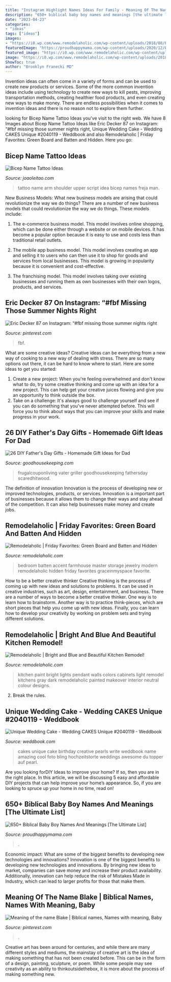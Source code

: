 ```yaml
---
title: "Instagram Highlight Names Ideas For Family - Meaning Of The Name Blake"
description: "650+ biblical baby boy names and meanings [the ultimate list]"
date: "2023-04-23"
categories:
- "ideas"
tags: ["ideas"]
images:
- "https://i0.wp.com/www.remodelaholic.com/wp-content/uploads/2018/08/Bedroom-Board-and-Batten-Accent-Wall-www.graceinmyspace.com_.jpg?fit=1500%2C2250&amp;ssl=1"
featuredImage: "https://proudhappymama.com/wp-content/uploads/2020/12/Best-Biblical-Boy-Names-And-Meanings.jpg"
featured_image: "https://i0.wp.com/www.remodelaholic.com/wp-content/uploads/2018/08/Bedroom-Board-and-Batten-Accent-Wall-www.graceinmyspace.com_.jpg?fit=1500%2C2250&amp;ssl=1"
image: "https://i0.wp.com/www.remodelaholic.com/wp-content/uploads/2018/08/Bedroom-Board-and-Batten-Accent-Wall-www.graceinmyspace.com_.jpg?fit=1500%2C2250&amp;ssl=1"
ShowToc: true
author: "Brooklyn Franecki MD"
---
```



Invention ideas can often come in a variety of forms and can be used to create new products or services. Some of the more common invention ideas include using technology to create new ways to kill pests, improving transportation methods, creating healthier food products, and even creating new ways to make money. There are endless possibilities when it comes to invention ideas and there is no reason not to explore them further.

	

		
looking for Bicep Name Tattoo Ideas you've visit to the right web. We have 8 Images about Bicep Name Tattoo Ideas like Eric Decker 87 on Instagram: “#fbf missing those summer nights right, Unique Wedding Cake - Wedding CAKES Unique #2040119 - Weddbook and also Remodelaholic | Friday Favorites: Green Board and Batten and Hidden. Here you go:
		
    
## Bicep Name Tattoo Ideas

<img loading=lazy src="https://www.joaoleitao.com/tattoo-name/wp-content/uploads/funny-arm-name-tattoo-design-man.jpg" onerror="this.onerror=null;this.src='https://tse3.mm.bing.net/th?id=OIP.TSAvcyydrniXSacs2NNG1gHaHa&amp;pid=15.1';" alt="Bicep Name Tattoo Ideas">

_Source: joaoleitao.com_

>tattoo name arm shoulder upper script idea bicep names freja man. 

	

New Business Models: What new business models are arising that could revolutionize the way we do things?
There are a number of new business models that could revolutionize the way we do things. These models include:
1. The e-commerce business model. This model involves online shopping, which can be done either through a website or on mobile devices. It has become a popular option because it is easy to use and costs less than traditional retail outlets.

2. The mobile app business model. This model involves creating an app and selling it to users who can then use it to shop for goods and services from local businesses. This model is growing in popularity because it is convenient and cost-effective.

3. The franchising model. This model involves taking over existing businesses and running them as own businesses with their own logos, products, and services.

    
## Eric Decker 87 On Instagram: “#fbf Missing Those Summer Nights Right

<img loading=lazy src="https://i.pinimg.com/736x/5d/0b/2d/5d0b2da433e6f8328ca5091e851222b2.jpg" onerror="this.onerror=null;this.src='https://tse3.mm.bing.net/th?id=OIP.TBrsSZgcjni9BbGb9a17ZwHaHt&amp;pid=15.1';" alt="Eric Decker 87 on Instagram: “#fbf missing those summer nights right">

_Source: pinterest.com_

>fbf. 

	

What are some creative ideas?
Creative ideas can be everything from a new way of cooking to a new way of dealing with stress. There are so many options out there, it can be hard to know where to start. Here are some ideas to get you started: 
1. Create a new project: When you're feeling overwhelmed and don't know what to do, try some creative thinking and come up with an idea for a new project. This can help get your creative juices flowing and give you an opportunity to think outside the box.
2. Take on a challenge: It's always good to challenge yourself and see if you can do something that you've never attempted before. This will force you to think about ways that you can improve your skills and make progress in your work. 

    
## 26 DIY Father&#039;s Day Gifts - Homemade Gift Ideas For Dad

<img loading=lazy src="https://hips.hearstapps.com/ghk.h-cdn.co/assets/17/18/grill-display-the-rustic-willow.jpg?crop=0.9995119570522205xw:1xh;center,top&amp;resize=480:*" onerror="this.onerror=null;this.src='https://tse1.mm.bing.net/th?id=OIP.TOFowai_tVOccijCNVU-pQHaLH&amp;pid=15.1';" alt="26 DIY Father&#039;s Day Gifts - Homemade Gift Ideas for Dad">

_Source: goodhousekeeping.com_

>frugalcouponliving vater griller goodhousekeeping fathersday scaredhitwood. 

	

The definition of innovation
Innovation is the process of developing new or improved technologies, products, or services. Innovation is a important part of businesses because it allows them to change their ways and stay ahead of the competition. It can also help businesses make money and create jobs.

    
## Remodelaholic | Friday Favorites: Green Board And Batten And Hidden

<img loading=lazy src="https://i0.wp.com/www.remodelaholic.com/wp-content/uploads/2018/08/Bedroom-Board-and-Batten-Accent-Wall-www.graceinmyspace.com_.jpg?fit=1500%2C2250&amp;ssl=1" onerror="this.onerror=null;this.src='https://tse2.mm.bing.net/th?id=OIP.sEHoYdNa5d9uF2_Z147SJgHaLH&amp;pid=15.1';" alt="Remodelaholic | Friday Favorites: Green Board and Batten and Hidden">

_Source: remodelaholic.com_

>bedroom batten accent farmhouse master storage jewelry modern remodelaholic hidden friday favorites graceinmyspace favorite. 

	

How to be a better creative thinker
Creative thinking is the process of coming up with new ideas and solutions to problems. It can be used in creative industries, such as art, design, entertainment, and business. There are a number of ways to become a better creative thinker. One way is to learn how to brainstorm. Another way is to practice think-pieces, which are short pieces that help you come up with new ideas. Finally, you can learn how to develop your creativity by working on problem sets and trying different solutions.

    
## Remodelaholic | Bright And Blue And Beautiful Kitchen Remodel!

<img loading=lazy src="http://cre8tivedesignsinc.com/wp-content/uploads/2010/11/DSC_0010.jpg" onerror="this.onerror=null;this.src='https://tse2.mm.bing.net/th?id=OIP.kvcuH7vv4_uIkxoQxTUTkQHaLD&amp;pid=15.1';" alt="Remodelaholic | Bright and Blue and Beautiful Kitchen Remodel!">

_Source: remodelaholic.com_

>kitchen paint bright lights pendant walls colors cabinets light remodel kitchens gray dark remodelaholic painted makeover interior neutral colour designs. 

	

2. Break the rules.

    
## Unique Wedding Cake - Wedding CAKES Unique #2040119 - Weddbook

<img loading=lazy src="http://s3.weddbook.me/t1/2/0/4/2040119/pin-by-white-satin-wedding-show-on-wedding-cakes-unique-pinterest.jpg" onerror="this.onerror=null;this.src='https://tse3.mm.bing.net/th?id=OIP.IIoyUp1mvQWHQh23NOeItAHaKI&amp;pid=15.1';" alt="Unique Wedding Cake - Wedding CAKES Unique #2040119 - Weddbook">

_Source: weddbook.com_

>cakes unique cake birthday creative pearls write weddbook name amazing cool foto bling hochzeitstorte weddings awesome du topper auf pearl. 

	

Are you looking forDIY Ideas to improve your home? If so, then you are in the right place. In this article, we will be discussing 5 easy and affordable DIY projects that can help improve your home’s appearance. So, if you are looking to spruce up your home in no time, read on!

    
## 650+ Biblical Baby Boy Names And Meanings [The Ultimate List]

<img loading=lazy src="https://proudhappymama.com/wp-content/uploads/2020/12/Best-Biblical-Boy-Names-And-Meanings.jpg" onerror="this.onerror=null;this.src='https://tse2.mm.bing.net/th?id=OIP.8iMpAY0rIl2vlxsU9vqUUAHaLG&amp;pid=15.1';" alt="650+ Biblical Baby Boy Names And Meanings [The Ultimate List]">

_Source: proudhappymama.com_

>. 

	

Economic impact: What are some of the biggest benefits to developing new technologies and innovations?
Innovation is one of the biggest benefits to developing new technologies and innovations. By bringing new ideas to market, companies can save money and increase their product availability. Additionally, innovation can help reduce the risk of Mistakes Made in Industry, which can lead to larger profits for those that make them.

    
## Meaning Of The Name Blake | Biblical Names, Names With Meaning, Baby

<img loading=lazy src="https://i.pinimg.com/736x/55/57/b7/5557b7239efcac16fb876bb7ec3a7b4e.jpg" onerror="this.onerror=null;this.src='https://tse2.mm.bing.net/th?id=OIP.02O4YEiYkvtOLdZkjK52VwAAAA&amp;pid=15.1';" alt="Meaning of the name Blake | Biblical names, Names with meaning, Baby">

_Source: pinterest.com_

>. 

	

Creative art has been around for centuries, and while there are many different styles and mediums, the mainstay of creative art is the idea of making something that has not been created before. This can be in the form of a design, painting, sculpture, or poem. While some people may see creativity as an ability to thinkoutsidethebox, it is more about the process of making something new.

